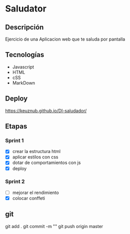 # Saludator

## Descripción
Ejercicio de una Aplicacion web que te saluda por pantalla 

## Tecnologías
- Javascript
- HTML
- cSS
- MarkDown
## Deploy
https://keuznub.github.io/DI-saludador/


## Etapas

### Sprint 1
- [x] crear la estructura html
- [x] aplicar estilos con css
- [x] dotar de comportamientos con js
- [x] deploy

### Sprint 2
- [ ] mejorar el rendimiento
- [x] colocar conffeti

## git
git add .
git commit -m ""
git push origin master